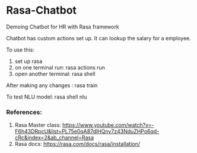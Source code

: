 # Rasa-Chatbot
Demoing Chatbot for HR with Rasa framework

Chatbot has custom actions set up. It can lookup the salary for a employee.

To use this:
1. set up rasa
2. on one terminal run: rasa actions run
3. open another terminal: rasa shell

After making any changes : rasa train

To test NLU model: rasa shell nlu


### References:
1. Rasa Master class: https://www.youtube.com/watch?v=-F6h43DRpcU&list=PL75e0qA87dlHQny7z43NduZHPo6qd-cRc&index=2&ab_channel=Rasa
2. Rasa docs: https://rasa.com/docs/rasa/installation/

